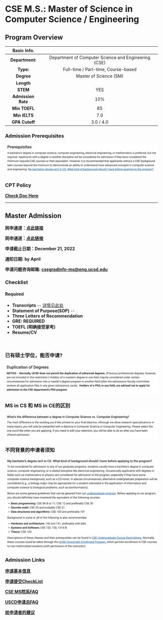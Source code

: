 # CSE M.S.: Master of Science in Computer Science / Engineering

## Program Overview

|Basic Info.||
| :---: | :---: |
| **Department:** | Department of Computer Science and Engineering (CSE) |
| **Type:** | Full-time / Part-time, Course-based |
| **Degree** | Master of Science (SM) |
| **Length** |  |
| **STEM** | YES |
| **Admission Rate** | 10% |
| **Min TOEFL** | 85 |
| **Min IELTS** | 7.0 |
| **GPA Cutoff** | 3.0 / 4.0 |

### Admission Prerequisites
![](./CSE/prerequisites.png)

### CPT Policy
**[Check Doc Here](https://docs.google.com/document/d/1dtPRHSKHpoimlZ_oGCgoPgtHGNZU2wKKsYFvYqLVUc8/edit)**

---

## Master Admission

**网申通道：[点此链接](https://connect.grad.ucsd.edu/apply/)**

**网申通道：[点此链接](https://grad.ucsd.edu/admissions/index.html)**

**申请截止日期：December 21, 2022**

**通知日期: by April**

**申请问题咨询邮箱: csegradinfo-ms@eng.ucsd.edu**


### Checklist
#### Required

- **Transcripts** -- [详情见此处](https://grad.ucsd.edu/admissions/requirements/academic-transcripts.html)
- **Statement of Purpose(SOP)** -- [](https://grad.ucsd.edu/admissions/requirements/statement-of-purpose.html)
- **Three Letters of Recommendation**
- **GRE: REQUIRED**
- **TOEFL (明确接受家考)**
- **Resume/CV**

</br>

### 已有硕士学位，能否申请? 
![](./CSE/duplicate%20degree.png)

### MS in CS 和 MS in CE的区别
![](./CSE/专业区别.png)

### 不同背景的申请者须知
![](./CSE/bg.png)

###  Admission Links
**[申请基本信息](https://cse.ucsd.edu/graduate/admissions)**

**[申请提交CheckList](https://cse.ucsd.edu/graduate/cse-graduate-application-checklist)**

**[CSE MS院系FAQ](https://cse.ucsd.edu/graduate/graduate-admissions-faq)**

**[USCD申请总FAQ](https://grad.ucsd.edu/admissions/admission-faq/index.html)**

**[给申请者的建议](https://cse.ucsd.edu/graduate/advice-cse-graduate-studies-preparation)**